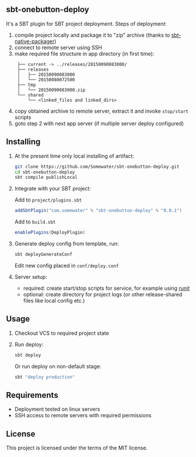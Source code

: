 ## sbt-onebutton-deploy

It's a SBT plugin for SBT project deployment. Steps of deployment:
1. compile project locally and package it to "zip" archive (thanks to [sbt-native-packager](https://github.com/sbt/sbt-native-packager))
2. connect to remote server using SSH
3. make required file structure in app directory (in first time):
    ```
     ├── current -> ../releases/20150090083000/
     ├── releases
     │   ├── 20150090083000
     │   └── 20150080072500
     ├── tmp
     │   └── 20150090083000.zip
     └── shared
         └── <linked_files and linked_dirs>
    ```
4. copy obtained archive to remote server, extract it and invoke `stop/start` scripts
5. goto step 2 with next app server (if multiple server deploy configured) 

## Installing
1. At the present time only local installing of artifact:
    ```bash
    git clone https://github.com/Somewater/sbt-onebutton-deploy.git
    cd sbt-onebutton-deploy
    sbt compile publishLocal
    ```

2. Integrate with your SBT project:
    
    Add to `project/plugins.sbt`
    ```scala
    addSbtPlugin("com.somewater" % "sbt-onebutton-deploy" % "0.0.1")
    ```
    
    Add to `build.sbt`
    ```scala
    enablePlugins(DeployPlugin)
    ```

3. Generate deploy config from template, run:
    ```bash
    sbt deployGenerateConf
    ```
    
    Edit new config placed in `conf/deploy.conf`

4. Server setup:
    * required: create start/stop scripts for service, for example using [runit](http://smarden.org/runit/)
    * optional: create directory for project logs (or other release-shared files like local config etc.)

## Usage
1. Checkout VCS to required project state

1. Run deploy:
    ```bash
    sbt deploy
    ```
    
    Or run deploy on non-default stage:
    ```bash
    sbt "deploy production"
    ```

## Requirements
* Deployment tested on linux servers
* SSH access to remote servers with required permissions

## License
This project is licensed under the terms of the MIT license.